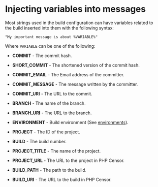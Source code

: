 Injecting variables into messages
=================================

Most strings used in the build configuration can have variables related to the build inserted into them with the 
following syntax:

```
"My important message is about %VARIABLE%"
```

Where `VARIABLE` can be one of the following:

* **COMMIT** - The commit hash.

* **SHORT_COMMIT** - The shortened version of the commit hash.

* **COMMIT_EMAIL** - The Email address of the committer.

* **COMMIT_MESSAGE** - The message written by the committer.

* **COMMIT_URI** - The URL to the commit.

* **BRANCH** - The name of the branch.

* **BRANCH_URI** - The URL to the branch.

* **ENVIRONMENT** - Build environment (See [environments](environments.md)).

* **PROJECT** - The ID of the project.

* **BUILD** - The build number.

* **PROJECT_TITLE** - The name of the project.

* **PROJECT_URL** - The URL to the project in PHP Censor.

* **BUILD_PATH** - The path to the build.

* **BUILD_URI** - The URL to the build in PHP Censor.
